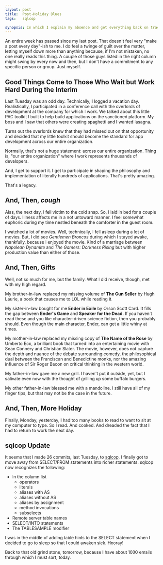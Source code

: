 ```yaml
---
layout: post
title:  Post-Holiday Blues
tags:   sqlcop

synopsis: In which I explain my absence and get everything back on track.
---
```

An entire week has passed since my last post. That doesn't feel very "make a
post every day"-ish to me. I do feel a twinge of guilt over the matter,
letting myself down more than anything because, if I'm not mistaken, no one
really reads this thing. A couple of those guys listed in the right column
might swing by every now and then, but I don't have a commitment to any
specific person or group. Just myself.

## Good Things Come to Those Who Wait but Work Hard During the Interim

Last Tuesday was an odd day. Technically, I logged a vacation day.
Realistically, I participated in a conference call with the overlords of
development at the company for which I work. We talked about this little PAC
toolkit I built to help build applications on the sanctioned platform. My
boss and I saw that others were creating spaghetti and I wanted lasagna.

Turns out the overlords knew that they had missed out on that opportunity and
decided that my little toolkit should become the standard for app development
across our entire organization.

Normally, that's not a huge statement: across our entire organization. Thing
is, "our entire organization" where I work represents thousands of developers.

And, I get to support it. I get to participate in shaping the philosophy and
implementation of literally hundreds of applications. That's pretty amazing.

That's a legacy.

## And, Then, *cough*

Alas, the next day, I fell victim to the cold snap. So, I laid in bed for a
couple of days. Illness affects me in a not untoward manner. I feel somewhat
euphoric during my time nestled beneath the comforter in the guest room.

I watched a lot of movies. Well, technically, I fell asleep during a lot of
movies. But, I did see *Gentlemen Broncos* during which I stayed awake,
thankfully, because I enjoyed the movie. Kind of a marriage between
*Napolean Dynamite* and *The Gamers: Dorkness Rising* but with higher
production value than either of those.

## And, Then, Gifts

Well, not so much for me, but the family. What I did receive, though, met with
my high regard.

My brother-in-law replaced my missing volume of __The Gun Seller__ by Hugh
Laurie, a book that causes me to LOL while reading it.

My sister-in-law bought for me __Ender in Exile__ by Orson Scott Card. It
fills the gap between __Ender's Game__ and __Speaker for the Dead__. If you
haven't read these and you like character-driven science fiction, then you
probably should. Even though the main character, Ender, can get a little
whiny at times.

My mother-in-law replaced my missing copy of __The Name of the Rose__ by
Umberto Eco, a brilliant book that turned into an entertaining movie with Sean
Connery and Christian Slater. The movie, however, does not capture the depth
and nuance of the debate surrounding comedy, the philosophical dual between
the Franciscan and Benedictine monks, nor the amazing influence of Sir Roger
Bacon on critical thinking in the western world.

My father-in-law gave me a new grill. I haven't put it outside, yet, but I
salivate even now with the thought of grilling up some buffalo burgers.

My other father-in-law blessed me with a mandoline. I still have all of my
finger tips, but that may not be the case in the future.

## And, Then, More Holiday

Finally, Monday, yesterday, I had too many books to read to want to sit at my
computer to type. So I read. And cooked. And dreaded the fact that I had to
return to work the next day.

## sqlcop Update

It seems that I made 26 commits, last Tuesday, to
[sqlcop](http://github.com/realistschuckle/sqlcop). I finally got to move away
from SELECT/FROM statements into richer statements. sqlcop now recognizes the
following:

* In the column list
  * operators
  * literals
  * aliases with AS
  * aliases without AS
  * aliases by assignment
  * method invocations
  * subselects
* Remote server table names
* SELECT/INTO statements
* The TABLESAMPLE modifier

I was in the middle of adding table hints to the SELECT statement when I
decided to go to sleep so that I could awaken sick. Hooray!

Back to that old grind stone, tomorrow, because I have about 1000 emails
through which I must sort, today.

